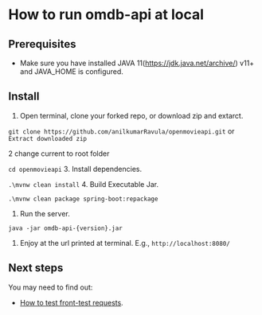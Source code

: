 # How to run omdb-api at local

## Prerequisites

* Make sure you have installed JAVA 11(https://jdk.java.net/archive/) v11+ and JAVA_HOME is configured.

## Install

1. Open terminal, clone your forked repo, or download zip and extarct.

```git clone https://github.com/anilkumarRavula/openmovieapi.git```
or
``` Extract downloaded zip```

2 change current to root folder

```cd openmovieapi```
3. Install dependencies.

```.\mvnw clean install```
4. Build Executable Jar.

```.\mvnw clean package spring-boot:repackage```
1. Run the server.

```java -jar omdb-api-{version}.jar```

1. Enjoy at the url printed at terminal. E.g., `http://localhost:8080/`

## Next steps

You may need to find out:

* [How to test front-test requests](./how_to_test_request.md).
